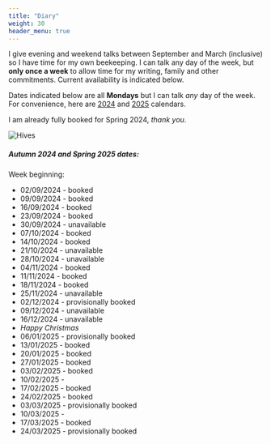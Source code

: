 ```yaml
---
title: "Diary"
weight: 30
header_menu: true
---
```


I give evening and weekend talks between September and March (inclusive) so I have time for my own beekeeping. I can talk any day of the week, but **only once a week** to allow time for my writing, family and other commitments. Current availability is indicated below.

Dates indicated below are all **Mondays** but I can talk *any* day of the week. For convenience, here are [2024](https://www.timeanddate.com/calendar/?year=2024&country=9) and [2025](https://www.timeanddate.com/calendar/?year=2025&country=9) calendars.

I am already fully booked for Spring 2024, *thank you*.

![Hives](images/headers/131130-050.webp)

##### Autumn 2024 and Spring 2025 dates:

Week beginning:

* 02/09/2024 - booked
* 09/09/2024 - booked
* 16/09/2024 - booked
* 23/09/2024 - booked
* 30/09/2024 - unavailable
* 07/10/2024 - booked
* 14/10/2024 - booked
* 21/10/2024 - unavailable
* 28/10/2024 - unavailable
* 04/11/2024 - booked
* 11/11/2024 - booked
* 18/11/2024 - booked
* 25/11/2024 - unavailable
* 02/12/2024 - provisionally booked
* 09/12/2024 - unavailable
* 16/12/2024 - unavailable
* _Happy Christmas_
* 06/01/2025 - provisionally booked
* 13/01/2025 - booked
* 20/01/2025 - booked
* 27/01/2025 - booked
* 03/02/2025 - booked
* 10/02/2025 -
* 17/02/2025 - booked
* 24/02/2025 - booked
* 03/03/2025 - provisionally booked
* 10/03/2025 -
* 17/03/2025 - booked
* 24/03/2025 - provisionally booked